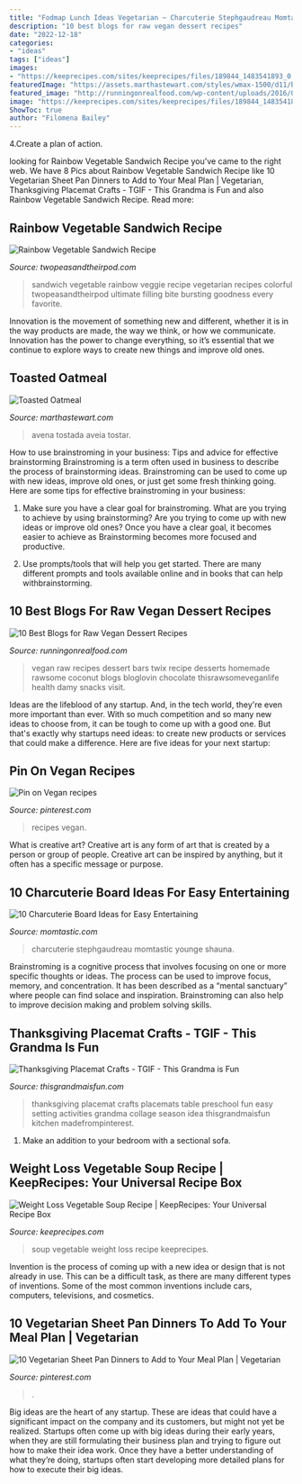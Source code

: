 ```yaml
---
title: "Fodmap Lunch Ideas Vegetarian ~ Charcuterie Stephgaudreau Momtastic Younge Shauna"
description: "10 best blogs for raw vegan dessert recipes"
date: "2022-12-18"
categories:
- "ideas"
tags: ["ideas"]
images:
- "https://keeprecipes.com/sites/keeprecipes/files/189844_1483541893_0.jpg"
featuredImage: "https://assets.marthastewart.com/styles/wmax-1500/d11/break_00075/break_00075_sq.jpg?itok=1esKWcVQ"
featured_image: "http://runningonrealfood.com/wp-content/uploads/2016/06/raw-vegan-dessert-recipes-running-on-real-food-10.jpg"
image: "https://keeprecipes.com/sites/keeprecipes/files/189844_1483541893_0.jpg"
ShowToc: true
author: "Filomena Bailey"
---
```



4.Create a plan of action.

	

		
looking for Rainbow Vegetable Sandwich Recipe you've came to the right web. We have 8 Pics about Rainbow Vegetable Sandwich Recipe like 10 Vegetarian Sheet Pan Dinners to Add to Your Meal Plan | Vegetarian, Thanksgiving Placemat Crafts - TGIF - This Grandma is Fun and also Rainbow Vegetable Sandwich Recipe. Read more:
		
    
## Rainbow Vegetable Sandwich Recipe

<img loading=lazy src="https://www.twopeasandtheirpod.com/wp-content/uploads/2016/08/Rainbow-Vegetable-Sandwich-10.jpg" onerror="this.onerror=null;this.src='https://tse1.mm.bing.net/th?id=OIP.0c177rpU75F7JJ0gusCCBAHaLH&amp;pid=15.1';" alt="Rainbow Vegetable Sandwich Recipe">

_Source: twopeasandtheirpod.com_

>sandwich vegetable rainbow veggie recipe vegetarian recipes colorful twopeasandtheirpod ultimate filling bite bursting goodness every favorite. 

	

Innovation is the movement of something new and different, whether it is in the way products are made, the way we think, or how we communicate. Innovation has the power to change everything, so it’s essential that we continue to explore ways to create new things and improve old ones.

    
## Toasted Oatmeal

<img loading=lazy src="https://assets.marthastewart.com/styles/wmax-1500/d11/break_00075/break_00075_sq.jpg?itok=1esKWcVQ" onerror="this.onerror=null;this.src='https://tse1.mm.bing.net/th?id=OIP.iKkdT0ZUB_cgmyiJr4TJ9gHaHa&amp;pid=15.1';" alt="Toasted Oatmeal">

_Source: marthastewart.com_

>avena tostada aveia tostar. 

	

How to use brainstroming in your business: Tips and advice for effective brainstorming
Brainstroming is a term often used in business to describe the process of brainstorming ideas. Brainstroming can be used to come up with new ideas, improve old ones, or just get some fresh thinking going. Here are some tips for effective brainstroming in your business: 
1. Make sure you have a clear goal for brainstroming. What are you trying to achieve by using brainstorming? Are you trying to come up with new ideas or improve old ones? Once you have a clear goal, it becomes easier to achieve as Brainstorming becomes more focused and productive. 

2. Use prompts/tools that will help you get started. There are many different prompts and tools available online and in books that can help withbrainstorming.

    
## 10 Best Blogs For Raw Vegan Dessert Recipes

<img loading=lazy src="http://runningonrealfood.com/wp-content/uploads/2016/06/raw-vegan-dessert-recipes-running-on-real-food-10.jpg" onerror="this.onerror=null;this.src='https://tse1.mm.bing.net/th?id=OIP.RCrmTrUa8AC-rV5retFwmwHaLH&amp;pid=15.1';" alt="10 Best Blogs for Raw Vegan Dessert Recipes">

_Source: runningonrealfood.com_

>vegan raw recipes dessert bars twix recipe desserts homemade rawsome coconut blogs bloglovin chocolate thisrawsomeveganlife health damy snacks visit. 

	

Ideas are the lifeblood of any startup. And, in the tech world, they're even more important than ever. With so much competition and so many new ideas to choose from, it can be tough to come up with a good one. But that's exactly why startups need ideas: to create new products or services that could make a difference. Here are five ideas for your next startup: 

    
## Pin On Vegan Recipes

<img loading=lazy src="https://i.pinimg.com/736x/59/f0/a6/59f0a675075d7933a57bd58b11dbe31e.jpg" onerror="this.onerror=null;this.src='https://tse3.mm.bing.net/th?id=OIP.xt6JeerVmmVljULOyoo7GQHaLH&amp;pid=15.1';" alt="Pin on Vegan recipes">

_Source: pinterest.com_

>recipes vegan. 

	

What is creative art?
Creative art is any form of art that is created by a person or group of people. Creative art can be inspired by anything, but it often has a specific message or purpose.

    
## 10 Charcuterie Board Ideas For Easy Entertaining

<img loading=lazy src="https://cdn-www.momtastic.com/assets/uploads/2020/04/charcuterie-724.jpg" onerror="this.onerror=null;this.src='https://tse3.mm.bing.net/th?id=OIP.iCZVD0c9i_a7o0HmSPwLbgHaE7&amp;pid=15.1';" alt="10 Charcuterie Board Ideas for Easy Entertaining">

_Source: momtastic.com_

>charcuterie stephgaudreau momtastic younge shauna. 

	

Brainstroming is a cognitive process that involves focusing on one or more specific thoughts or ideas. The process can be used to improve focus, memory, and concentration. It has been described as a “mental sanctuary” where people can find solace and inspiration. Brainstroming can also help to improve decision making and problem solving skills.

    
## Thanksgiving Placemat Crafts - TGIF - This Grandma Is Fun

<img loading=lazy src="https://www.thisgrandmaisfun.com/wp-content/uploads/2015/09/PicMonkey-Collage.jpg" onerror="this.onerror=null;this.src='https://tse1.mm.bing.net/th?id=OIP.RbTaH1ORBZby8jdzATDVQQHaHa&amp;pid=15.1';" alt="Thanksgiving Placemat Crafts - TGIF - This Grandma is Fun">

_Source: thisgrandmaisfun.com_

>thanksgiving placemat crafts placemats table preschool fun easy setting activities grandma collage season idea thisgrandmaisfun kitchen madefrompinterest. 

	

1. Make an addition to your bedroom with a sectional sofa.

    
## Weight Loss Vegetable Soup Recipe | KeepRecipes: Your Universal Recipe Box

<img loading=lazy src="https://keeprecipes.com/sites/keeprecipes/files/189844_1483541893_0.jpg" onerror="this.onerror=null;this.src='https://tse4.mm.bing.net/th?id=OIP.8zRS3C1aylDZbw2GWfgyEQHaLH&amp;pid=15.1';" alt="Weight Loss Vegetable Soup Recipe | KeepRecipes: Your Universal Recipe Box">

_Source: keeprecipes.com_

>soup vegetable weight loss recipe keeprecipes. 

	

Invention is the process of coming up with a new idea or design that is not already in use. This can be a difficult task, as there are many different types of inventions. Some of the most common inventions include cars, computers, televisions, and cosmetics.

    
## 10 Vegetarian Sheet Pan Dinners To Add To Your Meal Plan | Vegetarian

<img loading=lazy src="https://i.pinimg.com/736x/ac/0c/bc/ac0cbcfac5c45962c67e2b183bd90571.jpg" onerror="this.onerror=null;this.src='https://tse1.mm.bing.net/th?id=OIP.c7yWsMkXHwjg8SwRnV2ibAHaLG&amp;pid=15.1';" alt="10 Vegetarian Sheet Pan Dinners to Add to Your Meal Plan | Vegetarian">

_Source: pinterest.com_

>. 

	

Big ideas are the heart of any startup. These are ideas that could have a significant impact on the company and its customers, but might not yet be realized. Startups often come up with big ideas during their early years, when they are still formulating their business plan and trying to figure out how to make their idea work. Once they have a better understanding of what they’re doing, startups often start developing more detailed plans for how to execute their big ideas.

